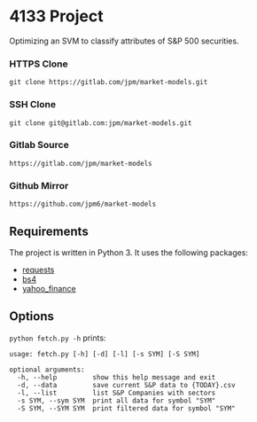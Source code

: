 # 4133 Project
Optimizing an SVM to classify attributes of S&P 500 securities.

### HTTPS Clone
```
git clone https://gitlab.com/jpm/market-models.git
```
### SSH Clone
```
git clone git@gitlab.com:jpm/market-models.git
```
### Gitlab Source
```
https://gitlab.com/jpm/market-models
```
### Github Mirror
```
https://github.com/jpm6/market-models
```

## Requirements
The project is written in Python 3.  It uses the following packages:

- [requests](http://docs.python-requests.org/en/master/)
- [bs4](https://www.crummy.com/software/BeautifulSoup/)
- [yahoo_finance](https://pypi.python.org/pypi/yahoo-finance)

## Options
`python fetch.py -h` prints:
```
usage: fetch.py [-h] [-d] [-l] [-s SYM] [-S SYM]

optional arguments:
  -h, --help         show this help message and exit
  -d, --data         save current S&P data to {TODAY}.csv
  -l, --list         list S&P Companies with sectors
  -s SYM, --sym SYM  print all data for symbol "SYM"
  -S SYM, --SYM SYM  print filtered data for symbol "SYM"

```

